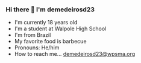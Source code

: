 ### Hi there 👋 I'm demedeirosd23
- I'm currently 18 years old
- I'm a student at Walpole High School
- I'm from Brazil
- My favorite food is barbecue
- Pronouns: He/him
- How to reach me... demedeirosd23@wpsma.org

<!--
**demedeirosd23/demedeirosd23** is a ✨ _special_ ✨ repository because its `README.md` (this file) appears on your GitHub profile.

Here are some ideas to get you started:

- 🔭 I’m currently 18 years old
- 🌱 I’m a student at Walpole High School
- 👯 I’m looking to collaborate on ...
- 🤔 I’m looking for help with ...
- 💬 Ask me about ...
- 📫 How to reach me: ...
- 😄 Pronouns: ...
- ⚡ Fun fact: ...
-->
